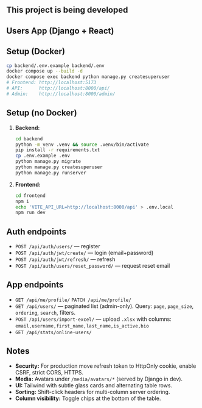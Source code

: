 ## This project is being developed

## Users App (Django + React)

## Setup (Docker)
```bash
cp backend/.env.example backend/.env
docker compose up --build -d
docker compose exec backend python manage.py createsuperuser
# Frontend: http://localhost:5173
# API:      http://localhost:8000/api/
# Admin:    http://localhost:8000/admin/
```

## Setup (no Docker)
1. **Backend:**
   ```bash
   cd backend
   python -m venv .venv && source .venv/bin/activate
   pip install -r requirements.txt
   cp .env.example .env
   python manage.py migrate
   python manage.py createsuperuser
   python manage.py runserver
   ```
2. **Frontend:**
   ```bash
   cd frontend
   npm i
   echo 'VITE_API_URL=http://localhost:8000/api' > .env.local
   npm run dev
   ```

## Auth endpoints
- `POST /api/auth/users/` — register
- `POST /api/auth/jwt/create/` — login (email+password)
- `POST /api/auth/jwt/refresh/` — refresh
- `POST /api/auth/users/reset_password/` — request reset email

## App endpoints
- `GET /api/me/profile/` `PATCH /api/me/profile/`
- `GET /api/users/` — paginated list (admin-only). Query: `page`, `page_size`, `ordering`, `search`, filters.
- `POST /api/users/import-excel/` — upload `.xlsx` with columns: `email,username,first_name,last_name,is_active,bio`
- `GET /api/stats/online-users/`

## Notes
- **Security:** For production move refresh token to HttpOnly cookie, enable CSRF, strict CORS, HTTPS.
- **Media:** Avatars under `/media/avatars/*` (served by Django in dev).
- **UI:** Tailwind with subtle glass cards and alternating table rows.
- **Sorting:** Shift-click headers for multi-column server ordering.
- **Column visibility:** Toggle chips at the bottom of the table.
